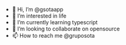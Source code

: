 - 👋 Hi, I’m @gsotaapp
- 👀 I’m interested in life
- 🌱 I’m currently learning typescript
- 💞️ I’m looking to collaborate on opensource
- 📫 How to reach me @gruposota

<!---
gsotaapp/gsotaapp is a ✨ special ✨ repository because its `README.md` (this file) appears on your GitHub profile.
You can click the Preview link to take a look at your changes.
--->
